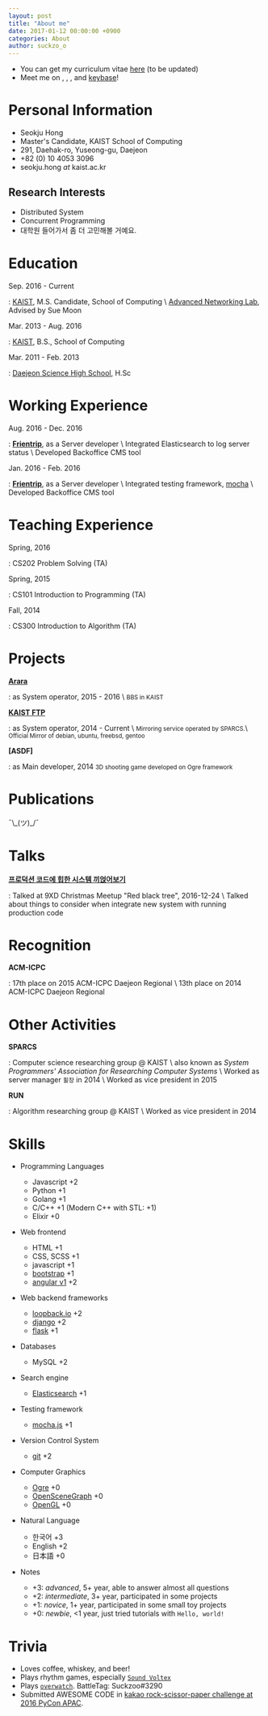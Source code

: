 ```yaml
---
layout: post
title: "About me"
date: 2017-01-12 00:00:00 +0900
categories: About
author: suckzo_o
---
```


- You can get my curriculum vitae [here](#) (to be updated)
- Meet me on [<i class="fa fa-twitter"></i>](https://twitter.com/suckzo_p),
 [<i class="fa fa-facebook"></i>](https://fb.me/suckzoo),
 [<i class="fa fa-github"></i>](https://github.com/suckzoo),
 and [keybase](https://keybase.io/suckzoo)!

# Personal Information
- Seokju Hong
- Master's Candidate, KAIST School of Computing
- <i class="fa fa-building"></i> 291, Daehak-ro, Yuseong-gu, Daejeon 
- <i class="fa fa-phone"></i> +82 (0) 10 4053 3096
- <i class="fa fa-envelope-o"></i> seokju.hong _at_ kaist.ac.kr

## Research Interests
- Distributed System
- Concurrent Programming
- 대학원 들어가서 좀 더 고민해볼 거예요.

# Education

Sep. 2016 - Current

: [KAIST](https://kaist.edu), M.S. Candidate, School of Computing \\
[Advanced Networking Lab](https://an.kaist.ac.kr), Advised by Sue Moon

Mar. 2013 - Aug. 2016

: [KAIST](https://kaist.edu), B.S., School of Computing

Mar. 2011 - Feb. 2013

: [Daejeon Science High School](https://djs.hs.kr), H.Sc

# Working Experience
Aug. 2016 - Dec. 2016

: **[Frientrip](https://frip.co.kr)**, as a Server developer \\
Integrated Elasticsearch to log server status \\
Developed Backoffice CMS tool

Jan. 2016 - Feb. 2016

: **[Frientrip](https://frip.co.kr)**, as a Server developer \\
Integrated testing framework, [mocha](https://mochajs.org/) \\
Developed Backoffice CMS tool

# Teaching Experience
Spring, 2016

: CS202 Problem Solving (TA)

Spring, 2015

: CS101 Introduction to Programming (TA)

Fall, 2014

: CS300 Introduction to Algorithm (TA)

# Projects
**[Arara](http://ara.kaist.ac.kr)**

: as System operator, 2015 - 2016 \\
<small>BBS in KAIST</small>

**[KAIST FTP](http://ftp.kaist.ac.kr)**

: as System operator, 2014 - Current \\
<small>Mirroring service operated by SPARCS.</small>\\
<small>Official Mirror of debian, ubuntu, freebsd, gentoo</small>

**[ASDF]** [<i class="fa fa-github"></i>](https://github.com/suckzoo/asdf)

: as Main developer, 2014
<small>3D shooting game developed on Ogre framework</small>

# Publications
¯\\\_(ツ)\_/¯

# Talks
**[프로덕션 코드에 힙한 시스템 끼얹어보기](http://www.slideshare.net/SeokJuHong/ss-70427429)**

: Talked at 9XD Christmas Meetup "Red black tree", 2016-12-24 \\
Talked about things to consider when integrate new system with running production code

# Recognition
**ACM-ICPC**

: 17th place on 2015 ACM-ICPC Daejeon Regional \\
13th place on 2014 ACM-ICPC Daejeon Regional 

# Other Activities
**SPARCS**

: Computer science researching group @ KAIST \\
also known as _System Programmers' Association for Researching Computer Systems_ \\
Worked as server manager `휠장` in 2014 \\
Worked as vice president in 2015

**RUN**

: Algorithm researching group @ KAIST \\
Worked as vice president in 2014


# Skills
- Programming Languages
  - Javascript +2
  - Python +1
  - Golang +1
  - C/C++ +1 (Modern C++ with STL: +1)
  - Elixir +0
- Web frontend 
  - HTML +1
  - CSS, SCSS +1
  - javascript +1
  - [bootstrap](https://getbootstrap.com) +1
  - [angular v1](https://angularjs.org) +2
- Web backend frameworks
  - [loopback.io](https://loopback.io) +2
  - [django](https://www.djangoproject.com) +2
  - [flask](https://flask.pocoo.org) +1
- Databases
  - MySQL +2
- Search engine
  - [Elasticsearch](https://elastic.io) +1
- Testing framework
  - [mocha.js](https://mochajs.org) +1
- Version Control System
  - [git](https://git-scm.com) +2
- Computer Graphics
  - [Ogre](https://www.ogre3d.org) +0
  - [OpenSceneGraph](https://www.openscenegraph.org) +0
  - [OpenGL](https://www.opengl.org) +0
- Natural Language
  - 한국어 +3
  - English +2
  - 日本語 +0

- Notes
  - +3: _advanced_, 5+ year, able to answer almost all questions
  - +2: _intermediate_, 3+ year, participated in some projects
  - +1: _novice_, 1+ year, participated in some small toy projects
  - +0: _newbie_, <1 year, just tried tutorials with `Hello, world!`

# Trivia
- Loves coffee, whiskey, and beer!
- Plays rhythm games, especially [`Sound Voltex`](http://p.eagate.573.jp/game/sdvx/)
- Plays [`overwatch`](https://playoverwatch.com). BattleTag: Suckzoo#3290
- Submitted AWESOME CODE in [kakao rock-scissor-paper challenge at 2016 PyCon APAC](http://tech.kakao.com/2016/08/19/gawibawibo/).

